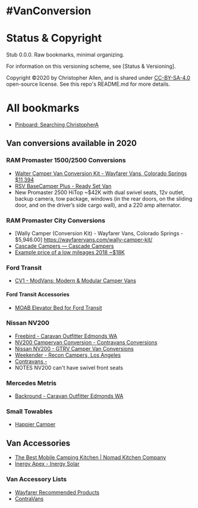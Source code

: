 # #VanConversion

# Status & Copyright

Stub 0.0.0. Raw bookmarks, minimal organizing.

For information on this versioning scheme, see [Status & Versioning].

Copyright ©️2020 by Christopher Allen, and is shared under [CC-BY-SA-4.0](./LICENSE-CC-BY-SA-4.0.md) open-source license. See this repo's README.md for more details.

# All bookmarks
- [Pinboard: Searching ChristopherA](https://pinboard.in/search/u:ChristopherA/?query=van)

## Van conversions available in 2020

### RAM Promaster 1500/2500 Conversions
- [Walter Camper Van Conversion Kit - Wayfarer Vans, Colorado Springs $11,394 ](https://wayfarervans.com/walter-camper-kit/)
- [RSV BaseCamper Plus - Ready Set Van](https://www.readysetvan.com/)
- New Promaster 2500 HiTop ~$42K with dual swivel seats, 12v outlet, backup camera, tow package, windows (in the rear doors, on the sliding door, and on the driver’s side cargo wall), and a 220 amp alternator. 

### RAM Promaster City Conversions
- [Wally Camper (Conversion Kit) - Wayfarer Vans, Colorado Springs - $5,946.00] https://wayfarervans.com/wally-camper-kit/
- [Cascade Campers — Cascade Campers](https://www.cascadecampers.com/camper-features)
- [Example price of a low mileages 2018 ~$18K](https://www.edmunds.com/ram/promaster-city/2018/vin/ZFBERFAB8J6K58525/?radius=50)

### Ford Transit
- [CV1 - ModVans: Modern & Modular Camper Vans](https://www.modvans.com/)

#### Ford Transit Accessories
- [MOAB Elevator Bed for Ford Transit](https://adventurewagon.com/collections/ford-transit/products/moab-elevator-bed-ford-transit-148-mid-roof?variant=22091996070006)

### Nissan NV200 
- [Freebird - Caravan Outfitter Edmonds WA](https://www.caravanoutfitter.com/how-it-works/)
- [NV200 Campervan Conversion - Contravans Conversions](https://www.contravans.com/nissan-nv200-campervan-details)
- [Nissan NV200 - GTRV Camper Van Conversions](https://gtrv.com/photos/nissan-nv200/)
- [Weekender - Recon Campers, Los Angeles](https://www.reconcampers.com/weekender)
- [Contravans - ](https://www.contravans.com/nissan-nv200-campervan-details)
- NOTES NV200 can't have swivel front seats

### Mercedes Metris
- [Backround - Caravan Outfitter Edmonds WA](https://www.caravanoutfitter.com/details-specs-pricing/)

### Small Towables
- [Happier Camper](https://happiercamper.com/)

## Van Accessories
- [The Best Mobile Camping Kitchen | Nomad Kitchen Company](https://www.nomadkitchenco.com/)
- [Inergy Apex - Inergy Solar](https://inergytek.com/products/apex)

### Van Accessory Lists
- [Wayfarer Recommended Products](https://wayfarervans.com/recommended-products/)
- [ContraVans](https://www.contravans.com/cargo-van-accessories)

